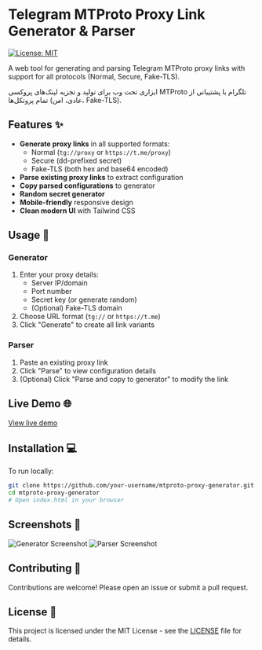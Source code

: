 
# Telegram MTProto Proxy Link Generator & Parser

[![License: MIT](https://img.shields.io/badge/License-MIT-yellow.svg)](https://opensource.org/licenses/MIT)

A web tool for generating and parsing Telegram MTProto proxy links with support for all protocols (Normal, Secure, Fake-TLS).

ابزاری تحت وب برای تولید و تجزیه لینک‌های پروکسی MTProto تلگرام با پشتیبانی از تمام پروتکل‌ها (عادی، امن، Fake-TLS).

## Features ✨

- **Generate proxy links** in all supported formats:
  - Normal (`tg://proxy` or `https://t.me/proxy`)
  - Secure (dd-prefixed secret)
  - Fake-TLS (both hex and base64 encoded)
- **Parse existing proxy links** to extract configuration
- **Copy parsed configurations** to generator
- **Random secret generator**
- **Mobile-friendly** responsive design
- **Clean modern UI** with Tailwind CSS

## Usage 🚀

### Generator
1. Enter your proxy details:
   - Server IP/domain
   - Port number
   - Secret key (or generate random)
   - (Optional) Fake-TLS domain
2. Choose URL format (`tg://` or `https://t.me`)
3. Click "Generate" to create all link variants

### Parser
1. Paste an existing proxy link
2. Click "Parse" to view configuration details
3. (Optional) Click "Parse and copy to generator" to modify the link

## Live Demo 🌐

[View live demo](https://your-demo-url-here.com)

## Installation 💻

To run locally:

```bash
git clone https://github.com/your-username/mtproto-proxy-generator.git
cd mtproto-proxy-generator
# Open index.html in your browser
```

## Screenshots 📸

![Generator Screenshot](screenshots/generator.png)
![Parser Screenshot](screenshots/parser.png)

## Contributing 🤝

Contributions are welcome! Please open an issue or submit a pull request.

## License 📜

This project is licensed under the MIT License - see the [LICENSE](LICENSE) file for details.